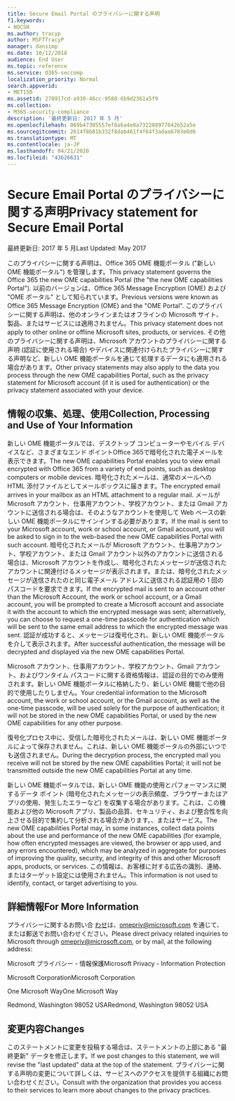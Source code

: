 ```yaml
---
title: Secure Email Portal のプライバシーに関する声明
f1.keywords:
- NOCSH
ms.author: tracyp
author: MSFTTracyP
manager: dansimp
ms.date: 10/12/2018
audience: End User
ms.topic: reference
ms.service: O365-seccomp
localization_priority: Normal
search.appverid:
- MET150
ms.assetid: 278917cd-a930-46cc-9580-6b9d2361a5f9
ms.collection:
- M365-security-compliance
description: '最終更新日: 2017 年 5 月'
ms.openlocfilehash: 069b47305557ef8a6a4e0a732288977842b52a5e
ms.sourcegitcommit: 2614f8b81b332f8dab461f4f64f3adaa6703e0d6
ms.translationtype: MT
ms.contentlocale: ja-JP
ms.lasthandoff: 04/21/2020
ms.locfileid: "43626631"
---
```

# <a name="privacy-statement-for-secure-email-portal"></a><span data-ttu-id="3f165-103">Secure Email Portal のプライバシーに関する声明</span><span class="sxs-lookup"><span data-stu-id="3f165-103">Privacy statement for Secure Email Portal</span></span>

<span data-ttu-id="3f165-104">最終更新日: 2017 年 5 月</span><span class="sxs-lookup"><span data-stu-id="3f165-104">Last Updated: May 2017</span></span>
  
<span data-ttu-id="3f165-105">このプライバシーに関する声明は、Office 365 OME 機能ポータル ("新しい OME 機能ポータル") を管理します。</span><span class="sxs-lookup"><span data-stu-id="3f165-105">This privacy statement governs the Office 365 the new OME capabilities Portal (the "the new OME capabilities Portal").</span></span> <span data-ttu-id="3f165-106">以前のバージョンは、Office 365 Message Encryption (OME) および "OME ポータル" として知られています。</span><span class="sxs-lookup"><span data-stu-id="3f165-106">Previous versions were known as Office 365 Message Encryption (OME) and the "OME Portal".</span></span> <span data-ttu-id="3f165-107">このプライバシーに関する声明は、他のオンラインまたはオフラインの Microsoft サイト、製品、またはサービスには適用されません。</span><span class="sxs-lookup"><span data-stu-id="3f165-107">This privacy statement does not apply to other online or offline Microsoft sites, products, or services.</span></span> <span data-ttu-id="3f165-108">その他のプライバシーに関する声明は、Microsoft アカウントのプライバシーに関する声明 (認証に使用される場合) やデバイスに関連付けられたプライバシーに関する声明など、新しい OME 機能ポータルを通じて処理するデータにも適用される場合があります。</span><span class="sxs-lookup"><span data-stu-id="3f165-108">Other privacy statements may also apply to the data you process through the new OME capabilities Portal, such as the privacy statement for Microsoft account (if it is used for authentication) or the privacy statement associated with your device.</span></span>
  
## <a name="collection-processing-and-use-of-your-information"></a><span data-ttu-id="3f165-109">情報の収集、処理、使用</span><span class="sxs-lookup"><span data-stu-id="3f165-109">Collection, Processing and Use of Your Information</span></span>

<span data-ttu-id="3f165-110">新しい OME 機能ポータルでは、デスクトップ コンピューターやモバイル デバイスなど、さまざまなエンド ポイントOffice 365で暗号化された電子メールを表示できます。</span><span class="sxs-lookup"><span data-stu-id="3f165-110">The new OME capabilities Portal enables you to view email encrypted with Office 365 from a variety of end points, such as desktop computers or mobile devices.</span></span> <span data-ttu-id="3f165-111">暗号化されたメールは、通常のメールへの HTML 添付ファイルとしてメールボックスに届きます。</span><span class="sxs-lookup"><span data-stu-id="3f165-111">The encrypted email arrives in your mailbox as an HTML attachment to a regular mail.</span></span> <span data-ttu-id="3f165-112">メールが Microsoft アカウント、仕事用アカウント、学校アカウント、または Gmail アカウントに送信される場合は、そのようなアカウントを使用して Web ベースの新しい OME 機能ポータルにサインインする必要があります。</span><span class="sxs-lookup"><span data-stu-id="3f165-112">If the mail is sent to your Microsoft account, work or school account, or Gmail account, you will be asked to sign in to the web-based the new OME capabilities Portal with such account.</span></span> <span data-ttu-id="3f165-113">暗号化されたメールが Microsoft アカウント、仕事用アカウント、学校アカウント、または Gmail アカウント以外のアカウントに送信される場合は、Microsoft アカウントを作成し、暗号化されたメッセージが送信されたアカウントに関連付けるメッセージが表示されます。または、暗号化されたメッセージが送信されたのと同じ電子メール アドレスに送信される認証用の 1 回のパスコードを要求できます。</span><span class="sxs-lookup"><span data-stu-id="3f165-113">If the encrypted mail is sent to an account other than the Microsoft Account, the work or school account, or a Gmail account, you will be prompted to create a Microsoft account and associate it with the account to which the encrypted message was sent; alternatively, you can choose to request a one-time passcode for authentication which will be sent to the same email address to which the encrypted message was sent.</span></span> <span data-ttu-id="3f165-114">認証が成功すると、メッセージは復号化され、新しい OME 機能ポータルを介して表示されます。</span><span class="sxs-lookup"><span data-stu-id="3f165-114">After successful authentication, the message will be decrypted and displayed via the new OME capabilities Portal.</span></span>
  
<span data-ttu-id="3f165-115">Microsoft アカウント、仕事用アカウント、学校アカウント、Gmail アカウント、およびワンタイム パスコードに関する資格情報は、認証の目的でのみ使用されます。新しい OME 機能ポータルに格納したり、新しい OME 機能で他の目的で使用したりしません。</span><span class="sxs-lookup"><span data-stu-id="3f165-115">Your credential information to the Microsoft account, the work or school account, or the Gmail account, as well as the one-time passcode, will be used solely for the purpose of authentication; it will not be stored in the new OME capabilities Portal, or used by the new OME capabilities for any other purpose.</span></span>
  
<span data-ttu-id="3f165-116">復号化プロセス中に、受信した暗号化されたメールは、新しい OME 機能ポータルによって保存されません。これは、新しい OME 機能ポータルの外部にいつでも送信されません。</span><span class="sxs-lookup"><span data-stu-id="3f165-116">During the decryption process, the encrypted mail you receive will not be stored by the new OME capabilities Portal; it will not be transmitted outside the new OME capabilities Portal at any time.</span></span>
  
<span data-ttu-id="3f165-117">新しい OME 機能ポータルでは、新しい OME 機能の使用とパフォーマンスに関するデータ ポイント (暗号化されたメッセージの表示頻度、ブラウザーまたはアプリの使用、発生したエラーなど) を収集する場合があります。これは、この機能および他の Microsoft アプリ、製品の品質、セキュリティ、および整合性を向上させる目的で集約して分析される場合があります。、またはサービス。</span><span class="sxs-lookup"><span data-stu-id="3f165-117">The new OME capabilities Portal may, in some instances, collect data points about the use and performance of the new OME capabilities (for example, how often encrypted messages are viewed, the browser or app used, and any errors encountered), which may be analyzed in aggregate for purposes of improving the quality, security, and integrity of this and other Microsoft apps, products, or services.</span></span> <span data-ttu-id="3f165-118">この情報は、お客様に対する広告の識別、連絡、またはターゲット設定には使用されません。</span><span class="sxs-lookup"><span data-stu-id="3f165-118">This information is not used to identify, contact, or target advertising to you.</span></span>
  
## <a name="for-more-information"></a><span data-ttu-id="3f165-119">詳細情報</span><span class="sxs-lookup"><span data-stu-id="3f165-119">For More Information</span></span>

<span data-ttu-id="3f165-120">プライバシーに関するお問い合 [わせ](mailto:omepriv@microsoft.com)は、omepriv@microsoft.com を通じて、または郵送でお問い合わせください。</span><span class="sxs-lookup"><span data-stu-id="3f165-120">Please direct privacy related inquiries to Microsoft through [omepriv@microsoft.com](mailto:omepriv@microsoft.com), or by mail, at the following address:</span></span>
  
<span data-ttu-id="3f165-121">Microsoft プライバシー - 情報保護</span><span class="sxs-lookup"><span data-stu-id="3f165-121">Microsoft Privacy - Information Protection</span></span>
  
<span data-ttu-id="3f165-122">Microsoft Corporation</span><span class="sxs-lookup"><span data-stu-id="3f165-122">Microsoft Corporation</span></span>
  
<span data-ttu-id="3f165-123">One Microsoft Way</span><span class="sxs-lookup"><span data-stu-id="3f165-123">One Microsoft Way</span></span>
  
<span data-ttu-id="3f165-124">Redmond, Washington 98052 USA</span><span class="sxs-lookup"><span data-stu-id="3f165-124">Redmond, Washington 98052 USA</span></span>
  
## <a name="changes"></a><span data-ttu-id="3f165-125">変更内容</span><span class="sxs-lookup"><span data-stu-id="3f165-125">Changes</span></span>

<span data-ttu-id="3f165-126">このステートメントに変更を投稿する場合は、ステートメントの上部にある "最終更新" データを修正します。</span><span class="sxs-lookup"><span data-stu-id="3f165-126">If we post changes to this statement, we will revise the "last updated" data at the top of the statement.</span></span> <span data-ttu-id="3f165-127">プライバシーに関する声明の変更について詳しくは、サービスへのアクセスを提供する組織にお問い合わせください。</span><span class="sxs-lookup"><span data-stu-id="3f165-127">Consult with the organization that provides you access to their services to learn more about changes to the privacy practices.</span></span>
  

